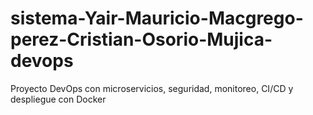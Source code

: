 # sistema-Yair-Mauricio-Macgrego-perez-Cristian-Osorio-Mujica-devops
Proyecto DevOps con microservicios, seguridad, monitoreo, CI/CD y despliegue con Docker
